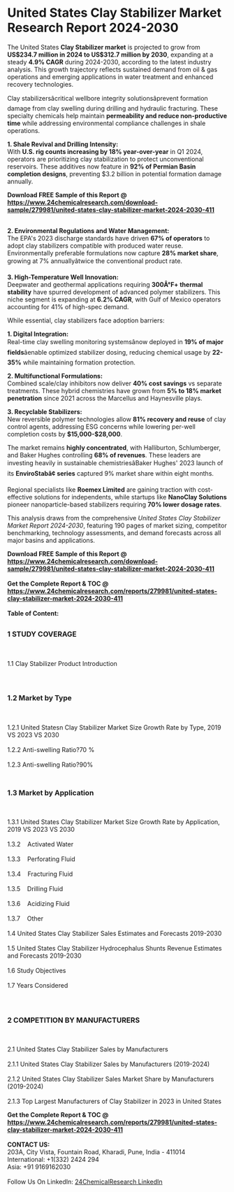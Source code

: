 <h1>United States Clay Stabilizer Market Research Report 2024-2030</h1><p>The United States <strong>Clay Stabilizer market</strong> is projected to grow from <strong>US$234.7 million in 2024 to US$312.7 million by 2030</strong>, expanding at a steady <strong>4.9% CAGR</strong> during 2024-2030, according to the latest industry analysis. This growth trajectory reflects sustained demand from oil &amp; gas operations and emerging applications in water treatment and enhanced recovery technologies.</p><p>Clay stabilizersâcritical wellbore integrity solutionsâprevent formation damage from clay swelling during drilling and hydraulic fracturing. These specialty chemicals help maintain <strong>permeability and reduce non-productive time</strong> while addressing environmental compliance challenges in shale operations.</p><p><strong>1. Shale Revival and Drilling Intensity:</strong><br>
With <strong>U.S. rig counts increasing by 18% year-over-year</strong> in Q1 2024, operators are prioritizing clay stabilization to protect unconventional reservoirs. These additives now feature in <strong>92% of Permian Basin completion designs</strong>, preventing $3.2 billion in potential formation damage annually.</p><div><b>Download FREE Sample of this Report @ 
            <a href="https://www.24chemicalresearch.com/download-sample/279981/united-states-clay-stabilizer-market-2024-2030-411">
            https://www.24chemicalresearch.com/download-sample/279981/united-states-clay-stabilizer-market-2024-2030-411</a></b></div><br><p><strong>2. Environmental Regulations and Water Management:</strong><br>
The EPA's 2023 discharge standards have driven <strong>67% of operators</strong> to adopt clay stabilizers compatible with produced water reuse. Environmentally preferable formulations now capture <strong>28% market share</strong>, growing at 7% annuallyâtwice the conventional product rate.</p><p><strong>3. High-Temperature Well Innovation:</strong><br>
Deepwater and geothermal applications requiring <strong>300Â°F+ thermal stability</strong> have spurred development of advanced polymer stabilizers. This niche segment is expanding at <strong>6.2% CAGR</strong>, with Gulf of Mexico operators accounting for 41% of high-spec demand.</p><p>While essential, clay stabilizers face adoption barriers:</p><p><strong>1. Digital Integration:</strong><br>
Real-time clay swelling monitoring systemsânow deployed in <strong>19% of major fields</strong>âenable optimized stabilizer dosing, reducing chemical usage by <strong>22-35%</strong> while maintaining formation protection.</p><p><strong>2. Multifunctional Formulations:</strong><br>
Combined scale/clay inhibitors now deliver <strong>40% cost savings</strong> vs separate treatments. These hybrid chemistries have grown from <strong>5% to 18% market penetration</strong> since 2021 across the Marcellus and Haynesville plays.</p><p><strong>3. Recyclable Stabilizers:</strong><br>
New reversible polymer technologies allow <strong>81% recovery and reuse</strong> of clay control agents, addressing ESG concerns while lowering per-well completion costs by <strong>$15,000-$28,000</strong>.</p><p>The market remains <strong>highly concentrated</strong>, with Halliburton, Schlumberger, and Baker Hughes controlling <strong>68% of revenues</strong>. These leaders are investing heavily in sustainable chemistriesâBaker Hughes' 2023 launch of its <strong>EnviroStabâ¢ series</strong> captured 9% market share within eight months.</p><p>Regional specialists like <strong>Roemex Limited</strong> are gaining traction with cost-effective solutions for independents, while startups like <strong>NanoClay Solutions</strong> pioneer nanoparticle-based stabilizers requiring <strong>70% lower dosage rates</strong>.</p><p>This analysis draws from the comprehensive <em>United States Clay Stabilizer Market Report 2024-2030</em>, featuring 190 pages of market sizing, competitor benchmarking, technology assessments, and demand forecasts across all major basins and applications.</p><div><b>Download FREE Sample of this Report @ 
            <a href="https://www.24chemicalresearch.com/download-sample/279981/united-states-clay-stabilizer-market-2024-2030-411">
            https://www.24chemicalresearch.com/download-sample/279981/united-states-clay-stabilizer-market-2024-2030-411</a></b></div><br><div><b>Get the Complete Report & TOC @ 
            <a href="https://www.24chemicalresearch.com/reports/279981/united-states-clay-stabilizer-market-2024-2030-411">
            https://www.24chemicalresearch.com/reports/279981/united-states-clay-stabilizer-market-2024-2030-411</a></b></div><br>
            <b>Table of Content:</b><p><h2><span style="font-size:16px"><strong>1 STUDY COVERAGE</strong></span></h2><br />
<p>1.1 Clay Stabilizer Product Introduction</p><br />
<h2><span style="font-size:16px"><strong>1.2 Market by Type</strong></span></h2><br />
<p>1.2.1 United Statesn Clay Stabilizer Market Size Growth Rate by Type, 2019 VS 2023 VS 2030<br /><br />
1.2.2 Anti-swelling Ratio?70 %&nbsp;&nbsp; &nbsp;<br /><br />
1.2.3 Anti-swelling Ratio?90%<br /><br />
<h2><span style="font-size:16px"><strong>1.3 Market by Application</strong></span></h2><br />
<p>1.3.1 United States Clay Stabilizer Market Size Growth Rate by Application, 2019 VS 2023 VS 2030<br /><br />
1.3.2&nbsp;&nbsp; &nbsp;Activated Water<br /><br />
1.3.3&nbsp;&nbsp; &nbsp;Perforating Fluid<br /><br />
1.3.4&nbsp;&nbsp; &nbsp;Fracturing Fluid<br /><br />
1.3.5&nbsp;&nbsp; &nbsp;Drilling Fluid<br /><br />
1.3.6&nbsp;&nbsp; &nbsp;Acidizing Fluid<br /><br />
1.3.7&nbsp;&nbsp; &nbsp;Other<br /><br />
1.4 United States Clay Stabilizer Sales Estimates and Forecasts 2019-2030<br /><br />
1.5 United States Clay Stabilizer Hydrocephalus Shunts Revenue Estimates and Forecasts 2019-2030<br /><br />
1.6 Study Objectives<br /><br />
1.7 Years Considered</p><br />
<h2><span style="font-size:16px"><strong>2 COMPETITION BY MANUFACTURERS</strong></span></h2><br />
<p>2.1 United States Clay Stabilizer Sales by Manufacturers<br /><br />
2.1.1 United States Clay Stabilizer Sales by Manufacturers (2019-2024)<br /><br />
2.1.2 United States Clay Stabilizer Sales Market Share by Manufacturers (2019-2024)<br /><br />
2.1.3 Top Largest Manufacturers of Clay Stabilizer in 2023 in United States<b</p><div><b>Get the Complete Report & TOC @ 
            <a href="https://www.24chemicalresearch.com/reports/279981/united-states-clay-stabilizer-market-2024-2030-411">
            https://www.24chemicalresearch.com/reports/279981/united-states-clay-stabilizer-market-2024-2030-411</a></b></div><br><b>CONTACT US:</b><br>
            203A, City Vista, Fountain Road, Kharadi, Pune, India - 411014<br>
            International: +1(332) 2424 294<br>
            Asia: +91 9169162030 <br><br>
            Follow Us On LinkedIn: <a href="https://www.linkedin.com/company/24chemicalresearch/">24ChemicalResearch LinkedIn</a>